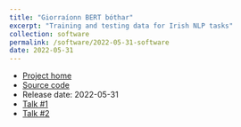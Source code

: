 ```yaml
---
title: "Giorraíonn BERT bóthar"
excerpt: "Training and testing data for Irish NLP tasks"
collection: software
permalink: /software/2022-05-31-software
date: 2022-05-31
---
```


* [Project home](https://github.com/kscanne/gbb)
* [Source code](https://github.com/kscanne/gbb)
* Release date: 2022-05-31
* [Talk #1](/talks/2022-05-31-talk)
* [Talk #2](/talks/2022-06-20-talk)
